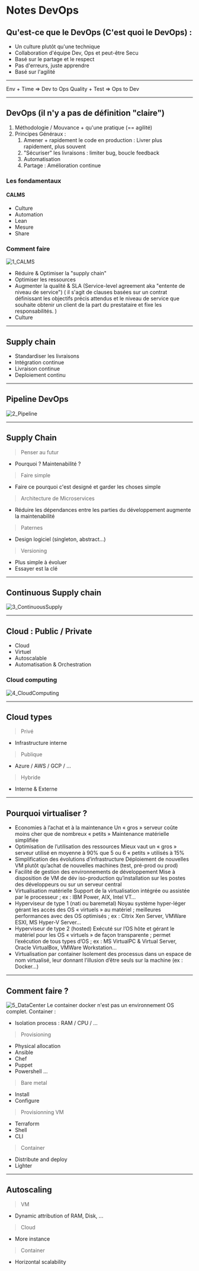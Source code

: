 # Notes DevOps

## Qu'est-ce que le DevOps (C'est quoi le DevOps) :
- Un culture plutôt qu'une technique
- Collaboration d'équipe Dev, Ops et peut-être Secu
- Basé sur le partage et le respect
- Pas d'erreurs, juste apprendre
- Basé sur l'agilité

---
Env + Time => Dev to Ops
Quality + Test => Ops to Dev

---
## DevOps (il n'y a pas de définition "claire")
1. Méthodologie / Mouvance + qu'une pratique (== agilité)
2. Principes Généraux :
    1. Amener + rapidement le code en production : Livrer plus rapidement, plus souvent
    2. "Sécuriser" les livraisons : limiter bug, boucle feedback
    3. Automatisation
    4. Partage : Amélioration continue

### Les fondamentaux

#### CALMS
- Culture
- Automation
- Lean
- Mesure
- Share

### Comment faire

![1_CALMS](ImgsNotes/1_CALMS.jpg)

- Réduire & Optimiser la "supply chain"
- Optimiser les ressources
- Augmenter la qualité & SLA (Service-level agreement aka "entente de niveau de service") ( il s'agit de clauses basées sur un contrat définissant les objectifs précis attendus et le niveau de service que souhaite obtenir un client de la part du prestataire et fixe les responsabilités. )
- Culture
---
## Supply chain
- Standardiser les livraisons
- Intégration continue
- Livraison continue
- Deploiement continu
---
## Pipeline DevOps
![2_Pipeline](ImgsNotes/2_Pipeline.jpg)

---
## Supply Chain
> Penser au futur
- Pourquoi ? Maintenabilité ?
> Faire simple
- Faire ce pourquoi c'est designé et garder les choses simple
> Architecture de Microservices
- Réduire les dépendances entre les parties du développement augmente la maintenabilité
> Paternes
- Design logiciel (singleton, abstract…)
> Versioning
- Plus simple à évoluer
- Essayer est la clé

---
## Continuous Supply chain
![3_ContinuousSupply](ImgsNotes/3_ContinuousSupply.jpg)

---
## Cloud : Public / Private
- Cloud
- Virtuel
- Autoscalable
- Automatisation & Orchestration

### Cloud computing
![4_CloudComputing](ImgsNotes/4_CloudComputing.jpg)

---
## Cloud types
> Privé
- Infrastructure interne
> Publique
- Azure / AWS / GCP / ...
> Hybride
- Interne & Externe

---
## Pourquoi virtualiser ?
- Economies à l’achat et à la maintenance Un « gros » serveur coûte moins cher que de nombreux « petits » Maintenance matérielle simplifiée
- Optimisation de l’utilisation des ressources Mieux vaut un « gros » serveur utilisé en moyenne à 90% que 5 ou 6 « petits » utilisés à 15%
- Simplification des évolutions d’infrastructure Déploiement de nouvelles VM plutôt qu’achat de nouvelles machines (test, pré-prod ou prod)
- Facilité de gestion des environnements de développement Mise à disposition de VM de dév iso-production qu’installation sur les postes des développeurs ou sur un serveur central
- Virtualisation matérielle Support de la virtualisation intégrée ou assistée par le processeur ; ex : IBM Power, AIX, Intel VT…
- Hyperviseur de type 1 (nati ou baremetal) Noyau système hyper-léger gérant les accès des OS « virtuels » au matériel ; meilleures performances avec des OS optimisés ; ex : Citrix Xen Server, VMWare ESXI, MS Hyper-V Server…
- Hyperviseur de type 2 (hosted) Exécuté sur l’OS hôte et gérant le matériel pour les OS « virtuels » de façon transparente ; permet l’exécution de tous types d’OS ; ex : MS VirtualPC & Virtual Server, Oracle VirtualBox, VMWare Workstation…
- Virtualisation par container Isolement des processus dans un espace de nom virtualisé, leur donnant l’illusion d’être seuls sur la machine (ex : Docker…)

---
## Comment faire ?
![5_DataCenter](ImgsNotes/5_DataCenter.jpg)
Le container docker n'est pas un environnement OS complet. Container :
- Isolation process : RAM / CPU / ...
> Provisioning
- Physical allocation
- Ansible
- Chef
- Puppet
- Powershell ...
> Bare metal
- Install
- Configure
> Provisionning VM
- Terraform
- Shell
- CLI
> Container
- Distribute and deploy
- Lighter

---
## Autoscaling
> VM
- Dynamic attribution of RAM, Disk, ...
> Cloud
- More instance
> Container
- Horizontal scalability